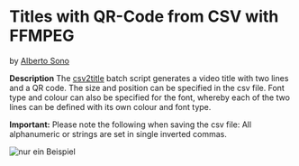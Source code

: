 # Titles with QR-Code from CSV with FFMPEG
by [Alberto Sono](https://github.com/aimpowerment/ "Alberto Sono @ aimpowerment Dept.")

**Description**
The [csv2title](https://github.com/aimpowerment/ffmpeg-csv-title-with-qrcode-generator/blob/main/csv2title.bat) batch script generates a video title with two lines and a QR code. The size and position can be specified in the csv file. Font type and colour can also be specified for the font, whereby each of the two lines can be defined with its own colour and font type.

**Important:**
Please note the following when saving the csv file:
All alphanumeric or strings are set in single inverted commas.

![nur ein Beispiel](https://commons.wikimedia.org/wiki/File:Example_de.jpg "Beispielbild")
